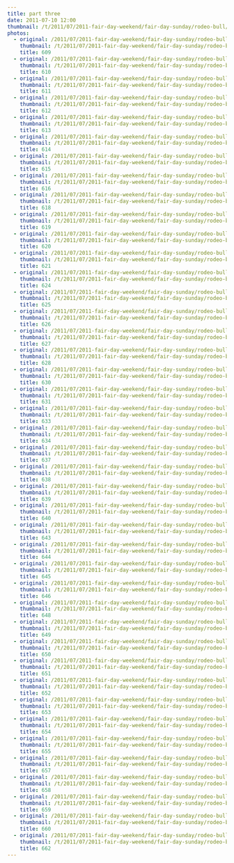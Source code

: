 ```yaml
---
title: part three
date: 2011-07-10 12:00
thumbnail: /t/2011/07/2011-fair-day-weekend/fair-day-sunday/rodeo-bull/part-three/609.JPG
photos:
  - original: /2011/07/2011-fair-day-weekend/fair-day-sunday/rodeo-bull/part-three/609.JPG
    thumbnail: /t/2011/07/2011-fair-day-weekend/fair-day-sunday/rodeo-bull/part-three/609.JPG
    title: 609
  - original: /2011/07/2011-fair-day-weekend/fair-day-sunday/rodeo-bull/part-three/610.JPG
    thumbnail: /t/2011/07/2011-fair-day-weekend/fair-day-sunday/rodeo-bull/part-three/610.JPG
    title: 610
  - original: /2011/07/2011-fair-day-weekend/fair-day-sunday/rodeo-bull/part-three/611.JPG
    thumbnail: /t/2011/07/2011-fair-day-weekend/fair-day-sunday/rodeo-bull/part-three/611.JPG
    title: 611
  - original: /2011/07/2011-fair-day-weekend/fair-day-sunday/rodeo-bull/part-three/612.JPG
    thumbnail: /t/2011/07/2011-fair-day-weekend/fair-day-sunday/rodeo-bull/part-three/612.JPG
    title: 612
  - original: /2011/07/2011-fair-day-weekend/fair-day-sunday/rodeo-bull/part-three/613.JPG
    thumbnail: /t/2011/07/2011-fair-day-weekend/fair-day-sunday/rodeo-bull/part-three/613.JPG
    title: 613
  - original: /2011/07/2011-fair-day-weekend/fair-day-sunday/rodeo-bull/part-three/614.JPG
    thumbnail: /t/2011/07/2011-fair-day-weekend/fair-day-sunday/rodeo-bull/part-three/614.JPG
    title: 614
  - original: /2011/07/2011-fair-day-weekend/fair-day-sunday/rodeo-bull/part-three/615.JPG
    thumbnail: /t/2011/07/2011-fair-day-weekend/fair-day-sunday/rodeo-bull/part-three/615.JPG
    title: 615
  - original: /2011/07/2011-fair-day-weekend/fair-day-sunday/rodeo-bull/part-three/616.JPG
    thumbnail: /t/2011/07/2011-fair-day-weekend/fair-day-sunday/rodeo-bull/part-three/616.JPG
    title: 616
  - original: /2011/07/2011-fair-day-weekend/fair-day-sunday/rodeo-bull/part-three/618.JPG
    thumbnail: /t/2011/07/2011-fair-day-weekend/fair-day-sunday/rodeo-bull/part-three/618.JPG
    title: 618
  - original: /2011/07/2011-fair-day-weekend/fair-day-sunday/rodeo-bull/part-three/619.JPG
    thumbnail: /t/2011/07/2011-fair-day-weekend/fair-day-sunday/rodeo-bull/part-three/619.JPG
    title: 619
  - original: /2011/07/2011-fair-day-weekend/fair-day-sunday/rodeo-bull/part-three/620.JPG
    thumbnail: /t/2011/07/2011-fair-day-weekend/fair-day-sunday/rodeo-bull/part-three/620.JPG
    title: 620
  - original: /2011/07/2011-fair-day-weekend/fair-day-sunday/rodeo-bull/part-three/621.JPG
    thumbnail: /t/2011/07/2011-fair-day-weekend/fair-day-sunday/rodeo-bull/part-three/621.JPG
    title: 621
  - original: /2011/07/2011-fair-day-weekend/fair-day-sunday/rodeo-bull/part-three/624.JPG
    thumbnail: /t/2011/07/2011-fair-day-weekend/fair-day-sunday/rodeo-bull/part-three/624.JPG
    title: 624
  - original: /2011/07/2011-fair-day-weekend/fair-day-sunday/rodeo-bull/part-three/625.JPG
    thumbnail: /t/2011/07/2011-fair-day-weekend/fair-day-sunday/rodeo-bull/part-three/625.JPG
    title: 625
  - original: /2011/07/2011-fair-day-weekend/fair-day-sunday/rodeo-bull/part-three/626.JPG
    thumbnail: /t/2011/07/2011-fair-day-weekend/fair-day-sunday/rodeo-bull/part-three/626.JPG
    title: 626
  - original: /2011/07/2011-fair-day-weekend/fair-day-sunday/rodeo-bull/part-three/627.JPG
    thumbnail: /t/2011/07/2011-fair-day-weekend/fair-day-sunday/rodeo-bull/part-three/627.JPG
    title: 627
  - original: /2011/07/2011-fair-day-weekend/fair-day-sunday/rodeo-bull/part-three/628.JPG
    thumbnail: /t/2011/07/2011-fair-day-weekend/fair-day-sunday/rodeo-bull/part-three/628.JPG
    title: 628
  - original: /2011/07/2011-fair-day-weekend/fair-day-sunday/rodeo-bull/part-three/630.JPG
    thumbnail: /t/2011/07/2011-fair-day-weekend/fair-day-sunday/rodeo-bull/part-three/630.JPG
    title: 630
  - original: /2011/07/2011-fair-day-weekend/fair-day-sunday/rodeo-bull/part-three/631.JPG
    thumbnail: /t/2011/07/2011-fair-day-weekend/fair-day-sunday/rodeo-bull/part-three/631.JPG
    title: 631
  - original: /2011/07/2011-fair-day-weekend/fair-day-sunday/rodeo-bull/part-three/633.JPG
    thumbnail: /t/2011/07/2011-fair-day-weekend/fair-day-sunday/rodeo-bull/part-three/633.JPG
    title: 633
  - original: /2011/07/2011-fair-day-weekend/fair-day-sunday/rodeo-bull/part-three/634.JPG
    thumbnail: /t/2011/07/2011-fair-day-weekend/fair-day-sunday/rodeo-bull/part-three/634.JPG
    title: 634
  - original: /2011/07/2011-fair-day-weekend/fair-day-sunday/rodeo-bull/part-three/637.JPG
    thumbnail: /t/2011/07/2011-fair-day-weekend/fair-day-sunday/rodeo-bull/part-three/637.JPG
    title: 637
  - original: /2011/07/2011-fair-day-weekend/fair-day-sunday/rodeo-bull/part-three/638.JPG
    thumbnail: /t/2011/07/2011-fair-day-weekend/fair-day-sunday/rodeo-bull/part-three/638.JPG
    title: 638
  - original: /2011/07/2011-fair-day-weekend/fair-day-sunday/rodeo-bull/part-three/639.JPG
    thumbnail: /t/2011/07/2011-fair-day-weekend/fair-day-sunday/rodeo-bull/part-three/639.JPG
    title: 639
  - original: /2011/07/2011-fair-day-weekend/fair-day-sunday/rodeo-bull/part-three/640.JPG
    thumbnail: /t/2011/07/2011-fair-day-weekend/fair-day-sunday/rodeo-bull/part-three/640.JPG
    title: 640
  - original: /2011/07/2011-fair-day-weekend/fair-day-sunday/rodeo-bull/part-three/643.JPG
    thumbnail: /t/2011/07/2011-fair-day-weekend/fair-day-sunday/rodeo-bull/part-three/643.JPG
    title: 643
  - original: /2011/07/2011-fair-day-weekend/fair-day-sunday/rodeo-bull/part-three/644.JPG
    thumbnail: /t/2011/07/2011-fair-day-weekend/fair-day-sunday/rodeo-bull/part-three/644.JPG
    title: 644
  - original: /2011/07/2011-fair-day-weekend/fair-day-sunday/rodeo-bull/part-three/645.JPG
    thumbnail: /t/2011/07/2011-fair-day-weekend/fair-day-sunday/rodeo-bull/part-three/645.JPG
    title: 645
  - original: /2011/07/2011-fair-day-weekend/fair-day-sunday/rodeo-bull/part-three/646.JPG
    thumbnail: /t/2011/07/2011-fair-day-weekend/fair-day-sunday/rodeo-bull/part-three/646.JPG
    title: 646
  - original: /2011/07/2011-fair-day-weekend/fair-day-sunday/rodeo-bull/part-three/648.JPG
    thumbnail: /t/2011/07/2011-fair-day-weekend/fair-day-sunday/rodeo-bull/part-three/648.JPG
    title: 648
  - original: /2011/07/2011-fair-day-weekend/fair-day-sunday/rodeo-bull/part-three/649.JPG
    thumbnail: /t/2011/07/2011-fair-day-weekend/fair-day-sunday/rodeo-bull/part-three/649.JPG
    title: 649
  - original: /2011/07/2011-fair-day-weekend/fair-day-sunday/rodeo-bull/part-three/650.JPG
    thumbnail: /t/2011/07/2011-fair-day-weekend/fair-day-sunday/rodeo-bull/part-three/650.JPG
    title: 650
  - original: /2011/07/2011-fair-day-weekend/fair-day-sunday/rodeo-bull/part-three/651.JPG
    thumbnail: /t/2011/07/2011-fair-day-weekend/fair-day-sunday/rodeo-bull/part-three/651.JPG
    title: 651
  - original: /2011/07/2011-fair-day-weekend/fair-day-sunday/rodeo-bull/part-three/652.JPG
    thumbnail: /t/2011/07/2011-fair-day-weekend/fair-day-sunday/rodeo-bull/part-three/652.JPG
    title: 652
  - original: /2011/07/2011-fair-day-weekend/fair-day-sunday/rodeo-bull/part-three/653.JPG
    thumbnail: /t/2011/07/2011-fair-day-weekend/fair-day-sunday/rodeo-bull/part-three/653.JPG
    title: 653
  - original: /2011/07/2011-fair-day-weekend/fair-day-sunday/rodeo-bull/part-three/654.JPG
    thumbnail: /t/2011/07/2011-fair-day-weekend/fair-day-sunday/rodeo-bull/part-three/654.JPG
    title: 654
  - original: /2011/07/2011-fair-day-weekend/fair-day-sunday/rodeo-bull/part-three/655.JPG
    thumbnail: /t/2011/07/2011-fair-day-weekend/fair-day-sunday/rodeo-bull/part-three/655.JPG
    title: 655
  - original: /2011/07/2011-fair-day-weekend/fair-day-sunday/rodeo-bull/part-three/657.JPG
    thumbnail: /t/2011/07/2011-fair-day-weekend/fair-day-sunday/rodeo-bull/part-three/657.JPG
    title: 657
  - original: /2011/07/2011-fair-day-weekend/fair-day-sunday/rodeo-bull/part-three/658.JPG
    thumbnail: /t/2011/07/2011-fair-day-weekend/fair-day-sunday/rodeo-bull/part-three/658.JPG
    title: 658
  - original: /2011/07/2011-fair-day-weekend/fair-day-sunday/rodeo-bull/part-three/659.JPG
    thumbnail: /t/2011/07/2011-fair-day-weekend/fair-day-sunday/rodeo-bull/part-three/659.JPG
    title: 659
  - original: /2011/07/2011-fair-day-weekend/fair-day-sunday/rodeo-bull/part-three/660.JPG
    thumbnail: /t/2011/07/2011-fair-day-weekend/fair-day-sunday/rodeo-bull/part-three/660.JPG
    title: 660
  - original: /2011/07/2011-fair-day-weekend/fair-day-sunday/rodeo-bull/part-three/662.JPG
    thumbnail: /t/2011/07/2011-fair-day-weekend/fair-day-sunday/rodeo-bull/part-three/662.JPG
    title: 662
---
```

